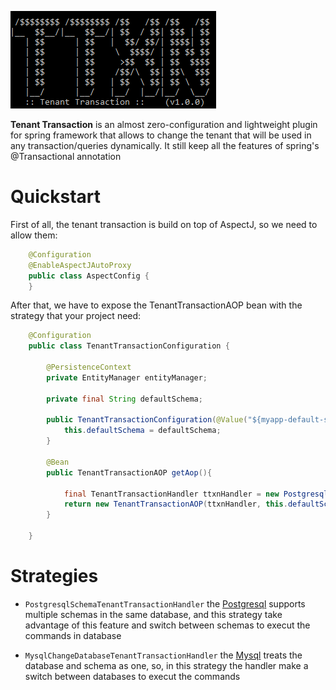![alt](./ttxn.png)

<b>Tenant Transaction</b> is an almost zero-configuration and lightweight plugin for spring framework that allows to change the tenant that will be used in any transaction/queries dynamically. It still keep all the features of spring's @Transactional annotation

# Quickstart

First of all, the tenant transaction is build on top of AspectJ, so we need to allow them:
```Java
    @Configuration
    @EnableAspectJAutoProxy
    public class AspectConfig {
    }
```
After that, we have to expose the TenantTransactionAOP bean with the strategy that your project need:
```Java
    @Configuration
    public class TenantTransactionConfiguration {

        @PersistenceContext
        private EntityManager entityManager;
        
        private final String defaultSchema;
        
        public TenantTransactionConfiguration(@Value("${myapp-default-schema}") final String defaultSchema){
            this.defaultSchema = defaultSchema;
        }

        @Bean
        public TenantTransactionAOP getAop(){

            final TenantTransactionHandler ttxnHandler = new PostgresqlSchemaTenantTransactionHandler(this.entityManager);
            return new TenantTransactionAOP(ttxnHandler, this.defaultSchema);
        }

    }
```
# Strategies

* ``PostgresqlSchemaTenantTransactionHandler`` the <a href="https://www.postgresql.org/">Postgresql</a> supports multiple schemas in the same database, and this strategy take advantage of this feature and switch between schemas to execut the commands in database

* ``MysqlChangeDatabaseTenantTransactionHandler`` the <a href="https://www.mysql.com/">Mysql</a> treats the database and schema as one, so, in this strategy the handler make a switch between databases to execut the commands
